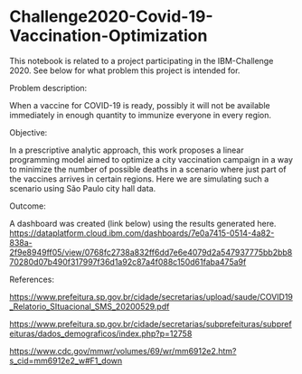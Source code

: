 # Challenge2020-Covid-19-Vaccination-Optimization

This notebook is related to a project participating in the IBM-Challenge 2020. See below for what problem this project is intended for.

Problem description:

When a vaccine for COVID-19 is ready, possibly it will not be available immediately in enough quantity to immunize everyone in every region.

Objective:

In a prescriptive analytic approach, this work proposes a linear programming model aimed to optimize a city vaccination campaign in a way to minimize the number of possible deaths in a scenario where just part of the vaccines arrives in certain regions. Here we are simulating such a scenario using São Paulo city hall data.

Outcome:

A dashboard was created (link below) using the results generated here.
https://dataplatform.cloud.ibm.com/dashboards/7e0a7415-0514-4a82-838a-2f9e8949ff05/view/0768fc2738a832ff6dd7e6e4079d2a547937775bb2bb870280d07b490f317997f36d1a92c87a4f088c150d61faba475a9f

References:

https://www.prefeitura.sp.gov.br/cidade/secretarias/upload/saude/COVID19_Relatorio_SItuacional_SMS_20200529.pdf

https://www.prefeitura.sp.gov.br/cidade/secretarias/subprefeituras/subprefeituras/dados_demograficos/index.php?p=12758

https://www.cdc.gov/mmwr/volumes/69/wr/mm6912e2.htm?s_cid=mm6912e2_w#F1_down
